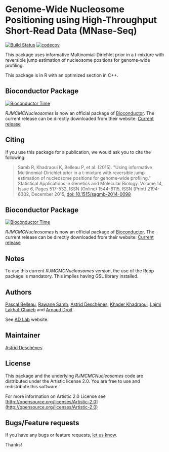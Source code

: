 Genome-Wide Nucleosome Positioning using High-Throughput Short-Read Data (MNase-Seq)
==============================================================

[![Build Status](https://travis-ci.org/ArnaudDroitLab/RJMCMCNucleosomes.svg?branch=master)](https://travis-ci.org/ArnaudDroitLab/RJMCMCNucleosomes)
[![codecov](https://codecov.io/gh/ArnaudDroitLab/RJMCMCNucleosomes/branch/master/graph/badge.svg)](https://codecov.io/gh/ArnaudDroitLab/RJMCMCNucleosomes)

This package uses informative Multinomial-Dirichlet prior in a t-mixture with 
reversible jump estimation of nucleosome positions for genome-wide profiling.

This package is in R with an optimized section in C++.


## Bioconductor Package ##

[![Bioconductor Time](http://bioconductor.org/shields/years-in-bioc/RJMCMCNucleosomes.svg)](http://bioconductor.org/packages/RJMCMCNucleosomes "Bioconductor status")

*RJMCMCNucleosomes* is now an official package of [Bioconductor](http://bioconductor.org/). 
The current release can be directly downloaded from their website:
[Current release](http://bioconductor.org/packages/RJMCMCNucleosomes)


## Citing ##

If you use this package for a publication, we would ask you to cite the following:

> Samb R, Khadraoui K, Belleau P, et al. (2015). "Using informative Multinomial-Dirichlet prior in a t-mixture with reversible jump estimation of nucleosome positions for genome-wide profiling." Statistical Applications in Genetics and Molecular Biology. Volume 14, Issue 6, Pages 517-532, ISSN (Online) 1544-6115, ISSN (Print) 2194-6302, December 2015, <a href="http://dx.doi.org/10.1515/sagmb-2014-0098">doi: 10.1515/sagmb-2014-0098</a>


## Bioconductor Package ##

[![Bioconductor Time](http://bioconductor.org/shields/years-in-bioc/RJMCMCNucleosomes.svg)](http://bioconductor.org/packages/release/bioc/html/RJMCMCNucleosomes "Bioconductor status")

_RJMCMCNucleosomes_ is now an official package of [Bioconductor](http://bioconductor.org/). The current release can be directly downloaded from their website:
[Current release](http://bioconductor.org/packages/RJMCMCNucleosomes/)


## Notes ##

To use this current _RJMCMCNucleosomes_ version, the use of the Rcpp package is mandatory. This implies having GSL library installed.


## Authors ##

[Pascal Belleau](http://ca.linkedin.com/in/pascalbelleau 
"Pascal Belleau"),
[Rawane Samb](https://ca.linkedin.com/in/rawanesamb "Rawane Samb"), 
[Astrid Desch&ecirc;nes](http://ca.linkedin.com/in/astriddeschenes 
"Astrid Desch&ecirc;nes"), 
[Khader Khadraoui](http://archimede.mat.ulaval.ca/pages/khaderk/ "Khader Khadraoui"), 
[Lajmi Lakhal-Chaieb](https://www.researchgate.net/profile/Lajmi_Lakhal-Chaieb "Lajmi Lakhal-Chaieb")
and [Arnaud Droit](http://ca.linkedin.com/in/drarnaud "Arnaud Droit").

See [AD Lab](http://compbio.ulaval.ca/ "AD Lab") website.


## Maintainer ##

[Astrid Desch&ecirc;nes](http://ca.linkedin.com/in/astriddeschenes 
"Astrid Desch&ecirc;nes")


## License ##

This package and the underlying _RJMCMCNucleosomes_ code are distributed under the 
Artistic license 2.0. You are free to use and redistribute this software. 

For more information on Artistic 2.0 License see
[http://opensource.org/licenses/Artistic-2.0](http://opensource.org/licenses/Artistic-2.0)


## Bugs/Feature requests ##

If you have any bugs or feature requests, [let us know](https://github.com/ArnaudDroitLab/RJMCMCNucleosomes/issues). 

Thanks!
